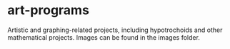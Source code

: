 # art-programs
Artistic and graphing-related projects, including hypotrochoids and other mathematical projects.
Images can be found in the images folder.
